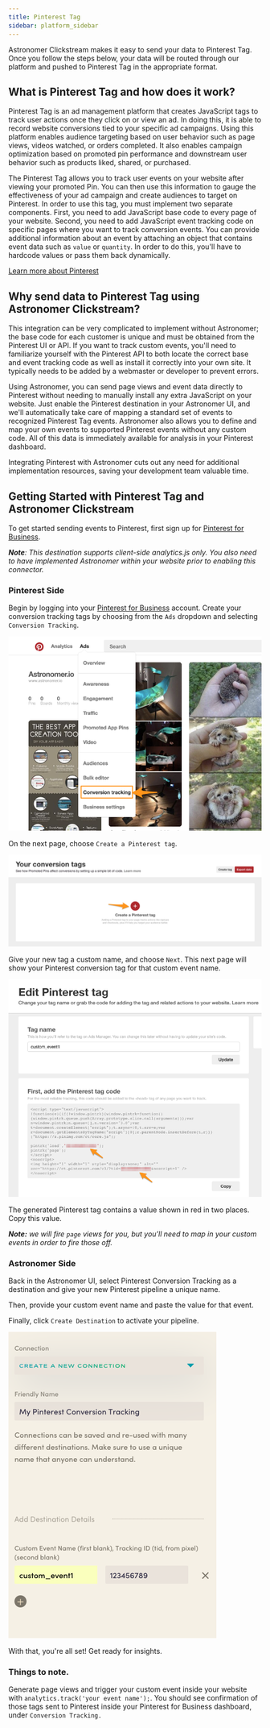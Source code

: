 ```yaml
---
title: Pinterest Tag
sidebar: platform_sidebar
---
```

Astronomer Clickstream makes it easy to send your data to Pinterest Tag. Once you follow the steps below, your data will be routed through our platform and pushed to Pinterest Tag in the appropriate format.

## What is Pinterest Tag and how does it work?

Pinterest Tag is an ad management platform that creates JavaScript tags to track user actions once they click on or view an ad. In doing this, it is able to record website conversions tied to your specific ad campaigns. Using this platform enables audience targeting based on user behavior such as page views, videos watched, or orders completed. It also enables campaign optimization based on promoted pin performance and downstream user behavior such as products liked, shared, or purchased.

The Pinterest Tag allows you to track user events on your website after viewing your promoted Pin. You can then use this information to gauge the effectiveness of your ad campaign and create audiences to target on Pinterest. In order to use this tag, you must implement two separate components. First, you need to add JavaScript base code to every page of your website. Second, you need to add JavaScript event tracking code on specific pages where you want to track conversion events. You can provide additional information about an event by attaching an object that contains event data such as `value` or `quantity`. In order to do this, you'll have to hardcode values or pass them back dynamically.

[Learn more about Pinterest](https://business.pinterest.com/en)

## Why send data to Pinterest Tag using Astronomer Clickstream?

This integration can be very complicated to implement without Astronomer; the base code for each customer is unique and must be obtained from the Pinterest UI or API. If you want to track custom events, you'll need to familiarize yourself with the Pinterest API to both locate the correct base and event tracking code as well as install it correctly into your own site. It typically needs to be added by a webmaster or developer to prevent errors.

Using Astronomer, you can send page views and event data directly to Pinterest without needing to manually install any extra JavaScript on your website. Just enable the Pinterest destination in your Astronomer UI, and we'll automatically take care of mapping a standard set of events to recognized Pinterest Tag events. Astronomer also allows you to define and map your own events to supported Pinterest events without any custom code. All of this data is immediately available for analysis in your Pinterest dashboard.

Integrating Pinterest with Astronomer cuts out any need for additional implementation resources, saving your development team valuable time.

## Getting Started with Pinterest Tag and Astronomer Clickstream

To get started sending events to Pinterest, first sign up for [Pinterest for Business](https://business.pinterest.com/en).

***Note**: This destination supports client-side analytics.js only. You also need to have implemented Astronomer within your website prior to enabling this connector.*

### Pinterest Side

Begin by logging into your [Pinterest for Business](https://business.pinterest.com/en) account. Create your conversion tracking tags by choosing from the `Ads` dropdown and selecting `Conversion Tracking`.

![pinterest1](../../../images/pinterest1.png)

On the next page, choose `Create a Pinterest tag`.

![pinterest2](../../../images/pinterest2.png)

Give your new tag a custom name, and choose `Next`. This next page will show your Pinterest conversion tag for that custom event name.

![pinterest3](../../../images/pinterest3.png)

The generated Pinterest tag contains a value shown in red in two places. Copy this value.

***Note:** we will fire `page` views for you, but you'll need to map in your custom events in order to fire those off.*

### Astronomer Side

Back in the Astronomer UI, select Pinterest Conversion Tracking as a destination and give your new Pinterest pipeline a unique name.

Then, provide your custom event name and paste the value for that event.

Finally, click `Create Destination` to activate your pipeline.

![pinterest4](../../../images/pinterest4.png)

With that, you're all set! Get ready for insights.

### Things to note.

Generate page views and trigger your custom event inside your website with `analytics.track('your event name');`. You should see confirmation of those tags sent to Pinterest inside your Pinterest for Business dashboard, under `Conversion Tracking.`

